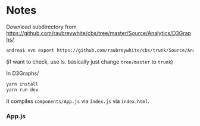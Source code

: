 # Notes

Download subdirectory from https://github.com/raubreywhite/cbs/tree/master/Source/Analytics/D3Graphs/

```bash
andrea$ svn export https://github.com/raubreywhite/cbs/trunk/Source/Analytics/D3Graphs
```

(if want to check, use ls. basically just change `tree/master` to `trunk`)



In D3Graphs/ 

```bash
yarn install
yarn run dev
```

It compiles `components/App.js` via `index.js` via `index.html`.



### App.js







